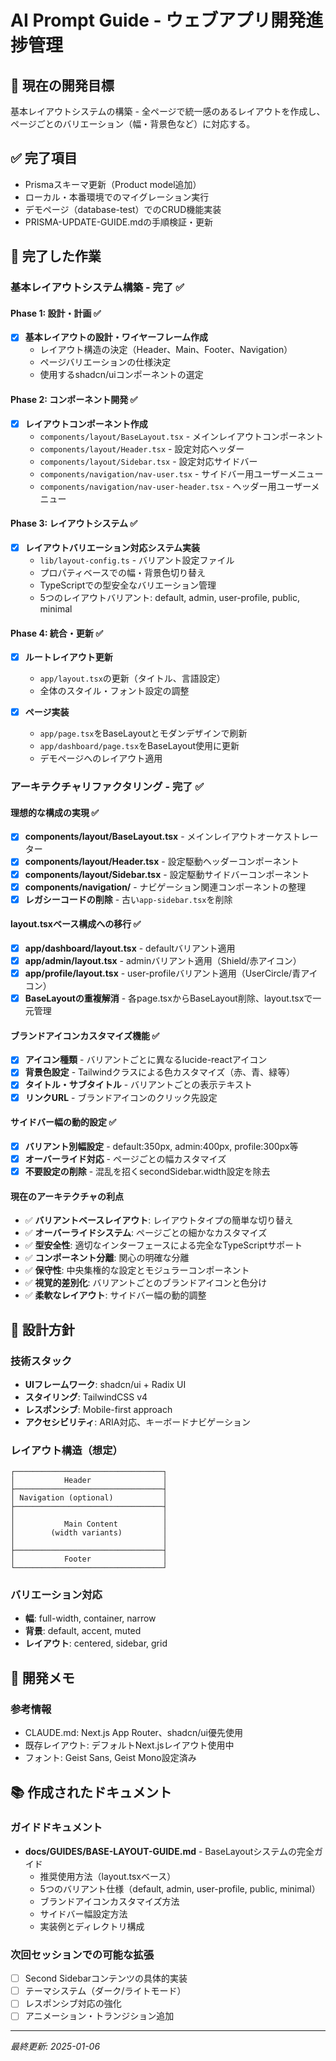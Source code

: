 # AI Prompt Guide - ウェブアプリ開発進捗管理

## 🎯 現在の開発目標
基本レイアウトシステムの構築 - 全ページで統一感のあるレイアウトを作成し、ページごとのバリエーション（幅・背景色など）に対応する。

## ✅ 完了項目
- Prismaスキーマ更新（Product model追加）
- ローカル・本番環境でのマイグレーション実行
- デモページ（database-test）でのCRUD機能実装
- PRISMA-UPDATE-GUIDE.mdの手順検証・更新

## 🎉 完了した作業

### 基本レイアウトシステム構築 - 完了 ✅

#### Phase 1: 設計・計画 ✅
- [x] **基本レイアウトの設計・ワイヤーフレーム作成**
  - レイアウト構造の決定（Header、Main、Footer、Navigation）
  - ページバリエーションの仕様決定
  - 使用するshadcn/uiコンポーネントの選定

#### Phase 2: コンポーネント開発 ✅
- [x] **レイアウトコンポーネント作成**
  - `components/layout/BaseLayout.tsx` - メインレイアウトコンポーネント
  - `components/layout/Header.tsx` - 設定対応ヘッダー
  - `components/layout/Sidebar.tsx` - 設定対応サイドバー
  - `components/navigation/nav-user.tsx` - サイドバー用ユーザーメニュー
  - `components/navigation/nav-user-header.tsx` - ヘッダー用ユーザーメニュー

#### Phase 3: レイアウトシステム ✅
- [x] **レイアウトバリエーション対応システム実装**
  - `lib/layout-config.ts` - バリアント設定ファイル
  - プロパティベースでの幅・背景色切り替え
  - TypeScriptでの型安全なバリエーション管理
  - 5つのレイアウトバリアント: default, admin, user-profile, public, minimal

#### Phase 4: 統合・更新 ✅
- [x] **ルートレイアウト更新**
  - `app/layout.tsx`の更新（タイトル、言語設定）
  - 全体のスタイル・フォント設定の調整

- [x] **ページ実装**
  - `app/page.tsx`をBaseLayoutとモダンデザインで刷新
  - `app/dashboard/page.tsx`をBaseLayout使用に更新
  - デモページへのレイアウト適用

### アーキテクチャリファクタリング - 完了 ✅

#### 理想的な構成の実現 ✅
- [x] **components/layout/BaseLayout.tsx** - メインレイアウトオーケストレーター
- [x] **components/layout/Header.tsx** - 設定駆動ヘッダーコンポーネント
- [x] **components/layout/Sidebar.tsx** - 設定駆動サイドバーコンポーネント
- [x] **components/navigation/** - ナビゲーション関連コンポーネントの整理
- [x] **レガシーコードの削除** - 古い`app-sidebar.tsx`を削除

#### layout.tsxベース構成への移行 ✅
- [x] **app/dashboard/layout.tsx** - defaultバリアント適用
- [x] **app/admin/layout.tsx** - adminバリアント適用（Shield/赤アイコン）
- [x] **app/profile/layout.tsx** - user-profileバリアント適用（UserCircle/青アイコン）
- [x] **BaseLayoutの重複解消** - 各page.tsxからBaseLayout削除、layout.tsxで一元管理

#### ブランドアイコンカスタマイズ機能 ✅
- [x] **アイコン種類** - バリアントごとに異なるlucide-reactアイコン
- [x] **背景色設定** - Tailwindクラスによる色カスタマイズ（赤、青、緑等）
- [x] **タイトル・サブタイトル** - バリアントごとの表示テキスト
- [x] **リンクURL** - ブランドアイコンのクリック先設定

#### サイドバー幅の動的設定 ✅
- [x] **バリアント別幅設定** - default:350px, admin:400px, profile:300px等
- [x] **オーバーライド対応** - ページごとの幅カスタマイズ
- [x] **不要設定の削除** - 混乱を招くsecondSidebar.width設定を除去

#### 現在のアーキテクチャの利点
- ✅ **バリアントベースレイアウト**: レイアウトタイプの簡単な切り替え
- ✅ **オーバーライドシステム**: ページごとの細かなカスタマイズ
- ✅ **型安全性**: 適切なインターフェースによる完全なTypeScriptサポート
- ✅ **コンポーネント分離**: 関心の明確な分離
- ✅ **保守性**: 中央集権的な設定とモジュラーコンポーネント
- ✅ **視覚的差別化**: バリアントごとのブランドアイコンと色分け
- ✅ **柔軟なレイアウト**: サイドバー幅の動的調整

## 🎨 設計方針

### 技術スタック
- **UIフレームワーク**: shadcn/ui + Radix UI
- **スタイリング**: TailwindCSS v4
- **レスポンシブ**: Mobile-first approach
- **アクセシビリティ**: ARIA対応、キーボードナビゲーション

### レイアウト構造（想定）
```
┌─────────────────────────────────┐
│           Header                │
├─────────────────────────────────┤
│ Navigation (optional)           │
├─────────────────────────────────┤
│                                 │
│           Main Content          │
│        (width variants)         │
│                                 │
├─────────────────────────────────┤
│           Footer                │
└─────────────────────────────────┘
```

### バリエーション対応
- **幅**: full-width, container, narrow
- **背景**: default, accent, muted
- **レイアウト**: centered, sidebar, grid

## 📝 開発メモ

### 参考情報
- CLAUDE.md: Next.js App Router、shadcn/ui優先使用
- 既存レイアウト: デフォルトNext.jsレイアウト使用中
- フォント: Geist Sans, Geist Mono設定済み

## 📚 作成されたドキュメント

### ガイドドキュメント
- **docs/GUIDES/BASE-LAYOUT-GUIDE.md** - BaseLayoutシステムの完全ガイド
  - 推奨使用方法（layout.tsxベース）
  - 5つのバリアント仕様（default, admin, user-profile, public, minimal）
  - ブランドアイコンカスタマイズ方法
  - サイドバー幅設定方法
  - 実装例とディレクトリ構成

### 次回セッションでの可能な拡張
- [ ] Second Sidebarコンテンツの具体的実装
- [ ] テーマシステム（ダーク/ライトモード）
- [ ] レスポンシブ対応の強化
- [ ] アニメーション・トランジション追加

---
*最終更新: 2025-01-06*